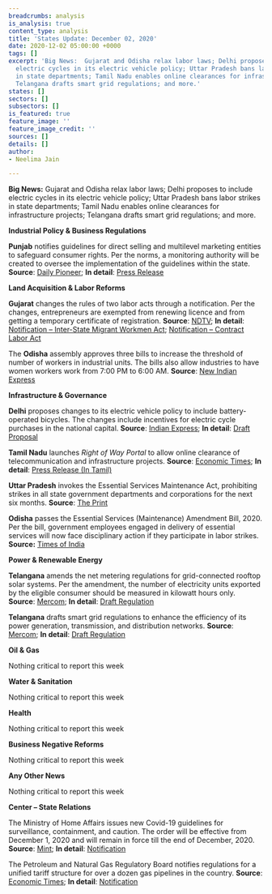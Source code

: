 ```yaml
---
breadcrumbs: analysis
is_analysis: true
content_type: analysis
title: 'States Update: December 02, 2020'
date: 2020-12-02 05:00:00 +0000
tags: []
excerpt: 'Big News:  Gujarat and Odisha relax labor laws; Delhi proposes to include
  electric cycles in its electric vehicle policy; Uttar Pradesh bans labor strikes
  in state departments; Tamil Nadu enables online clearances for infrastructure projects;
  Telangana drafts smart grid regulations; and more.'
states: []
sectors: []
subsectors: []
is_featured: true
feature_image: ''
feature_image_credit: ''
sources: []
details: []
author:
- Neelima Jain

---
```

**Big News:** Gujarat and Odisha relax labor laws; Delhi proposes to include electric cycles in its electric vehicle policy; Uttar Pradesh bans labor strikes in state departments; Tamil Nadu enables online clearances for infrastructure projects; Telangana drafts smart grid regulations; and more.

**Industrial Policy & Business Regulations**

**Punjab** notifies guidelines for direct selling and multilevel marketing entities to safeguard consumer rights. Per the norms, a monitoring authority will be created to oversee the implementation of the guidelines within the state. **Source**: [Daily Pioneer](https://www.dailypioneer.com/2020/state-editions/punjab-notifies-guidelines-for-direct-selling.html); **In detail**: [Press Release](http://diprpunjab.gov.in/?q=content/punjab-notifies-guidelines-direct-sellingmulti-level-marketing-entities-safeguard-consumer)

**Land Acquisition & Labor Reforms**

**Gujarat** changes the rules of two labor acts through a notification. Per the changes, entrepreneurs are exempted from renewing licence and from getting a temporary certificate of registration. **Source**: [NDTV](https://www.ndtv.com/business/gujarat-government-relaxes-labour-laws-to-attract-investment-2331367); **In detail**: [Notification – Inter-State Migrant Workmen Act](https://www.labour.gujarat.gov.in/Portal/Document/1_246_1_inter_state_migrant_workmen.pdf); [Notification – Contract Labor Act](https://www.labour.gujarat.gov.in/Portal/Document/1_245_1_Contract_labour_Notification.pdf)

The **Odisha** assembly approves three bills to increase the threshold of number of workers in industrial units. The bills also allow industries to have women workers work from 7:00 PM to 6:00 AM. **Source**: [New Indian Express](https://www.newindianexpress.com/states/odisha/2020/nov/25/odisha-assembly-passes-threebills-to-boost-industrial-growth-2227846.html)

**Infrastructure & Governance**

**Delhi** proposes changes to its electric vehicle policy to include battery-operated bicycles. The changes include incentives for electric cycle purchases in the national capital. **Source**: [Indian Express](https://indianexpress.com/article/cities/delhi/delhis-ev-policy-set-to-cover-battery-operated-bicycles-7072236/); **In detail**: [Draft Proposal](https://transport.delhi.gov.in/sites/default/files/All-PDF/Proposal%20for%20introducing%20E-cycles%20as%20a%20sagment%20under%20DELHI%20ELECTRIC%20VEHICLE%20POLOCY%202020.PDF)

**Tamil Nadu** launches _Right of Way Portal_ to allow online clearance of telecommunication and infrastructure projects. **Source**: [Economic Times](https://telecom.economictimes.indiatimes.com/news/tamil-nadu-gets-digital-india-push-launches-online-portal-for-infra-project-clearance/79449237); **In detail**: [Press Release (In Tamil)](https://cms.tn.gov.in/sites/default/files/press_release/pr251120_911.pdf)

**Uttar Pradesh** invokes the Essential Services Maintenance Act, prohibiting strikes in all state government departments and corporations for the next six months. **Source**: [The Print](https://theprint.in/india/governance/up-govt-invokes-essential-services-act-bans-strikes-for-6-months-in-all-govt-departments/551993/)

**Odisha** passes the Essential Services (Maintenance) Amendment Bill, 2020. Per the bill, government employees engaged in delivery of essential services will now face disciplinary action if they participate in labor strikes. **Source:** [Times of India](https://timesofindia.indiatimes.com/city/bhubaneswar/state-assembly-passes-the-odisha-essential-services-amendment-bill-2020/articleshow/79374418.cms)

**Power & Renewable Energy**

**Telangana** amends the net metering regulations for grid-connected rooftop solar systems. Per the amendment, the number of electricity units exported by the eligible consumer should be measured in kilowatt hours only. **Source**: [Mercom](https://mercomindia.com/telangana-amends-rooftop-solar/); **In detail**: [Draft Regulation](http://www.tserc.gov.in/file_upload/uploads/Regulations/Draft/2020/Draft%20Reg%20on%20Net%20Metering.pdf)

**Telangana** drafts smart grid regulations to enhance the efficiency of its power generation, transmission, and distribution networks. **Source**: [Mercom](https://mercomindia.com/telangana-drafts-integration-smart-grid/); **In detail**: [Draft Regulation](http://www.tserc.gov.in/file_upload/uploads/Regulations/Draft/2020/Draft%20regulation%20on%20Smar%20grid.pdf)

**Oil & Gas**

Nothing critical to report this week

**Water & Sanitation**

Nothing critical to report this week

**Health**

Nothing critical to report this week

**Business Negative Reforms**

Nothing critical to report this week

**Any Other News**

Nothing critical to report this week

**Center – State Relations**

The Ministry of Home Affairs issues new Covid-19 guidelines for surveillance, containment, and caution. The order will be effective from December 1, 2020 and will remain in force till the end of December, 2020. **Source**: [Mint](https://www.livemint.com/news/india/govt-announces-new-covid-guidelines-from-1-dec-states-to-enforce-strict-containment-measures-details-here-11606301317621.html); **In detail**: [Notification](https://www.mha.gov.in/sites/default/files/MHAOrder25112020.pdf)

The Petroleum and Natural Gas Regulatory Board notifies regulations for a unified tariff structure for over a dozen gas pipelines in the country. **Source**: [Economic Times](https://energy.economictimes.indiatimes.com/news/oil-and-gas/downstream-oil-regulator-pngrb-simplifies-gas-pipeline-tariff/79438353); **In detail**: [Notification](https://www.pngrb.gov.in/OurRegulation/PNGRB%20Regulations/B.%20Natural%20Gas%20Pipeline/B.4.%20NGPL%20Tariff%20Regulations/NGPL%20Tariff-Post%20Amendment-27.03.2020.pdf)